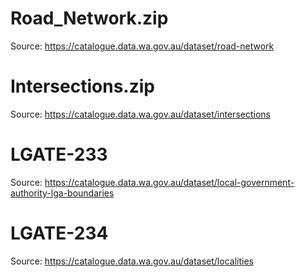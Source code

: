 # Road_Network.zip

Source:
https://catalogue.data.wa.gov.au/dataset/road-network

# Intersections.zip

Source:
https://catalogue.data.wa.gov.au/dataset/intersections

# LGATE-233

Source:
https://catalogue.data.wa.gov.au/dataset/local-government-authority-lga-boundaries

# LGATE-234

Source:
https://catalogue.data.wa.gov.au/dataset/localities



